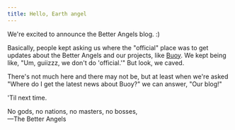 ```yaml
---
title: Hello, Earth angel
---
```


We're excited to announce the Better Angels blog. :)

Basically, people kept asking us where the "official" place was to get updates about the Better Angels and our projects, like [Buoy](https://meitar.github.io/better-angels). We kept being like, "Um, guiizzz, we don't do 'official.'" But look, we caved.

There's not much here and there may not be, but at least when we're asked "Where do I get the latest news about Buoy?" we can answer, "Our blog!"

'Til next time.

No gods, no nations, no masters, no bosses,  
&mdash;The Better Angels
